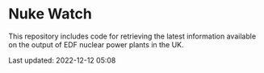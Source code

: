# Nuke Watch

This repository includes code for retrieving the latest information available on the output of EDF nuclear power plants in the UK.

Last updated: 2022-12-12 05:08